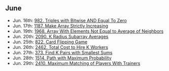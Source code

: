 ## June

* Jun. 16th: [982. Triples with Bitwise AND Equal To Zero](https://leetcode.com/problems/triples-with-bitwise-and-equal-to-zero/)
* Jun. 17th: [1187. Make Array Strictly Increasing](https://leetcode.com/problems/make-array-strictly-increasing/)
* Jun. 19th: [1968. Array With Elements Not Equal to Average of Neighbors](https://leetcode.com/problems/array-with-elements-not-equal-to-average-of-neighbors/)
* Jun. 20th: [2090. K Radius Subarray Averages](https://leetcode.com/problems/k-radius-subarray-averages/)
* Jun. 25th: [822. Card Flipping Game](https://leetcode.com/problems/card-flipping-game/)
* Jun. 26th: [2462. Total Cost to Hire K Workers](https://leetcode.com/problems/total-cost-to-hire-k-workers/)
* Jun. 27th: [373. Find K Pairs with Smallest Sums](https://leetcode.com/problems/find-k-pairs-with-smallest-sums/)
* Jun. 28th: [1514. Path with Maximum Probability](https://leetcode.com/problems/path-with-maximum-probability/)
* Jun. 29th: [2410. Maximum Matching of Players With Trainers](https://leetcode.com/problems/maximum-matching-of-players-with-trainers/)